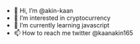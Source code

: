 - 👋 Hi, I’m @akin-kaan
- 👀 I’m interested in cryptocurrency
- 🌱 I’m currently learning javascript
- 📫 How to reach me twitter @kaanakin165

<!---
akin-kaan/akin-kaan is a ✨ special ✨ repository because its `README.md` (this file) appears on your GitHub profile.
You can click the Preview link to take a look at your changes.
--->
